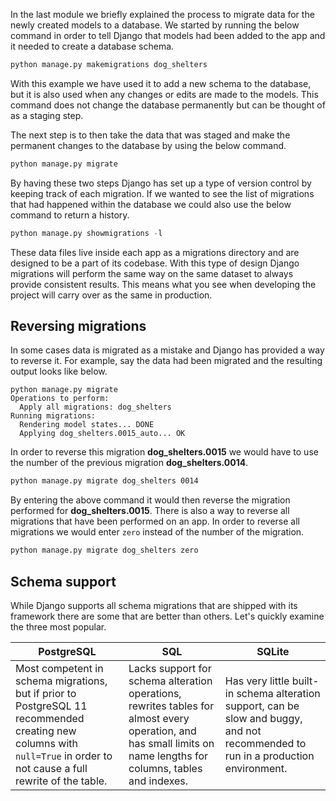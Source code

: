 In the last module we briefly explained the process to migrate data for the newly created models to a database. We started by running the below command in order to tell Django that models had been added to the app and it needed to create a database schema. 

```python
python manage.py makemigrations dog_shelters
```

With this example we have used it to add a new schema to the database, but it is also used when any changes or edits are made to the models. This command does not change the database permanently but can be thought of as a staging step. 

The next step is to then take the data that was staged and make the permanent changes to the database by using the below command.

```python
python manage.py migrate
```

By having these two steps Django has set up a type of version control by keeping track of each migration. If we wanted to see the list of migrations that had happened within the database we could also use the below command to return a history.

```python
python manage.py showmigrations -l
```

These data files live inside each app as a migrations directory and are designed to be a part of its codebase. With this type of design Django migrations will perform the same way on the same dataset to always provide consistent results. This means what you see when developing the project will carry over as the same in production.

## Reversing migrations

In some cases data is migrated as a mistake and Django has provided a way to reverse it. For example, say the data had been migrated and the resulting output looks like below.

```output
python manage.py migrate
Operations to perform:
  Apply all migrations: dog_shelters
Running migrations:
  Rendering model states... DONE
  Applying dog_shelters.0015_auto... OK
```

In order to reverse this migration **dog_shelters.0015** we would have to use the number of the previous migration **dog_shelters.0014**.

```bash
python manage.py migrate dog_shelters 0014
```

By entering the above command it would then reverse the migration performed for **dog_shelters.0015**. There is also a way to reverse all migrations that have been performed on an app. In order to reverse all migrations we would enter `zero` instead of the number of the migration.

```bash
python manage.py migrate dog_shelters zero
```

## Schema support

While Django supports all schema migrations that are shipped with its framework there are some that are better than others. Let's quickly examine the three most popular.

PostgreSQL | SQL | SQLite
-----------|-----|----------
Most competent in schema migrations, but if prior to PostgreSQL 11 recommended creating new columns with `null=True` in order to not cause a full rewrite of the table. | Lacks support for schema alteration operations, rewrites tables for almost every operation, and has small limits on name lengths for columns, tables and indexes. | Has very little built-in schema alteration support, can be slow and buggy, and not recommended to run in a production environment.
